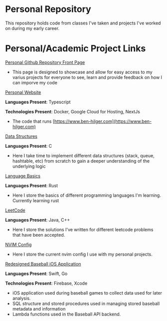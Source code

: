 # Personal Repository

This repository holds code from classes I've taken and projects I've worked on during my early career. 

# Personal/Academic Project Links

[Personal Github Repository Front Page](https://github.com/Ben-Hilger/Ben-Hilger)

* This page is designed to showcase and allow for easy access to my varius projects for everyone to see, learn and provide feedback on how I can imporve my code

[Personal Website](https://github.com/Ben-Hilger/website)

**Languages Present**: Typescript

**Technologies Present**: Docker, Google Cloud for Hosting, NextJs

* The code that runs [https://www.ben-hilger.com](https://www.ben-hilger.com)

[Data Structures](https://github.com/Ben-Hilger/data-structures)

**Languages Present**: C

* Here I take time to implement different data structures (stack, queue, hashtable, etc) from scratch to gain a deeper understanding of the underlying logic

[Language Basics](https://github.com/Ben-Hilger/language-basics)

**Languages Present**: Rust

* Here I store the basics of different programming languages I'm learning. Currently learning rust

[LeetCode](https://github.com/Ben-Hilger/LeetCode)

**Languages Present**: Java, C++

* Here I store the solutions I've written for different leetcode problems that have been accepted.

[NVIM Config](https://github.com/Ben-Hilger/nvim-config)

* Here I store the current nvim config I use with my personal projects.

[Redesigned Baseball iOS Application](https://github.com/Ben-Hilger/Baseball)

**Languages Present**: Swift, Go

**Technologies Present**: Firebase, Xcode

* iOS application used during baseball games to collect data used for later analysis.
* SQL structure and stored procedures used in managing stored baseball metadata and information
* Lambda functions used in the Baseball API backend.

